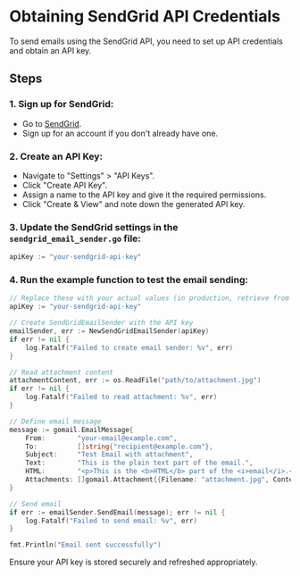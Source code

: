 # Obtaining SendGrid API Credentials

To send emails using the SendGrid API, you need to set up API credentials and obtain an API key.

## Steps

### 1. Sign up for SendGrid:
- Go to [SendGrid](https://sendgrid.com/).
- Sign up for an account if you don't already have one.

### 2. Create an API Key:
- Navigate to "Settings" > "API Keys".
- Click "Create API Key".
- Assign a name to the API key and give it the required permissions.
- Click "Create & View" and note down the generated API key.

### 3. Update the SendGrid settings in the `sendgrid_email_sender.go` file:
```go
apiKey := "your-sendgrid-api-key"
```
### 4. Run the example function to test the email sending:
```go
// Replace these with your actual values (in production, retrieve from a secure file or secret manager)
apiKey := "your-sendgrid-api-key"

// Create SendGridEmailSender with the API key
emailSender, err := NewSendGridEmailSender(apiKey)
if err != nil {
    log.Fatalf("Failed to create email sender: %v", err)
}

// Read attachment content
attachmentContent, err := os.ReadFile("path/to/attachment.jpg")
if err != nil {
    log.Fatalf("Failed to read attachment: %v", err)
}

// Define email message
message := gomail.EmailMessage{
    From:        "your-email@example.com",
    To:          []string{"recipient@example.com"},
    Subject:     "Test Email with attachment",
    Text:        "This is the plain text part of the email.",
    HTML:        "<p>This is the <b>HTML</b> part of the <i>email</i>.</p>",
    Attachments: []gomail.Attachment{{Filename: "attachment.jpg", Content: attachmentContent}},
}

// Send email
if err := emailSender.SendEmail(message); err != nil {
    log.Fatalf("Failed to send email: %v", err)
}

fmt.Println("Email sent successfully")
```
Ensure your API key is stored securely and refreshed appropriately.